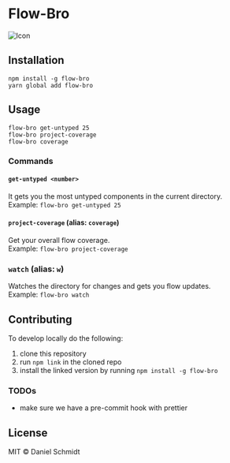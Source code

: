 # Flow-Bro

![Icon](https://i.imgflip.com/1mdkbx.jpg)

## Installation

```
npm install -g flow-bro
yarn global add flow-bro
```

## Usage

```shell
flow-bro get-untyped 25
flow-bro project-coverage
flow-bro coverage
```
### Commands
#### `get-untyped <number>`

It gets you the most untyped components in the current directory. <br>
Example: `flow-bro get-untyped 25`

#### `project-coverage` (alias: `coverage`)

Get your overall flow coverage. <br>
Example: `flow-bro project-coverage`

### `watch` (alias: `w`)

Watches the directory for changes and gets you flow updates. <br>
Example: `flow-bro watch`

## Contributing

To develop locally do the following:

1. clone this repository
2. run `npm link` in the cloned repo
3. install the linked version by running `npm install -g flow-bro`

### TODOs

- make sure we have a pre-commit hook with prettier

## License

MIT © Daniel Schmidt

